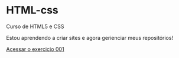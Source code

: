 # HTML-css
 Curso de HTML5 e CSS

Estou aprendendo a criar sites e agora gerienciar meus repositórios!

<a href="https://ryan-matheusal.github.io/HTML-css/exercicios/modulo-1/ex001/index.html">Acessar o exercicio 001</a>